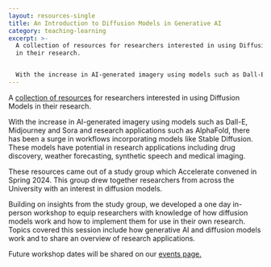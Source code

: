 ```yaml
---
layout: resources-single
title: An Introduction to Diffusion Models in Generative AI
category: teaching-learning
excerpt: >-
  A collection of resources for researchers interested in using Diffusion Models
  in their research. 


  With the increase in AI-generated imagery using models such as Dall-E, Midjourney and Sora and research applications such as AlphaFold, there has been a surge in workflows incorporating models like Stable Diffusion. These models have potential in research applications including drug discovery, weather forecasting, synthetic speech and medical imaging.
---
```

A [collection of resources](https://github.com/acceleratescience/diffusion-models) for researchers interested in using Diffusion Models in their research. 

With the increase in AI-generated imagery using models such as Dall-E, Midjourney and Sora and research applications such as AlphaFold, there has been a surge in workflows incorporating models like Stable Diffusion. These models have potential in research applications including drug discovery, weather forecasting, synthetic speech and medical imaging.

These resources came out of a study group which Accelerate convened in Spring 2024. This group drew together researchers from across the University with an interest in diffusion models. 

Building on insights from the study group, we developed a one day in-person workshop to equip researchers with knowledge of how diffusion models work and how to implement them for use in their own research. Topics covered this session include how generative AI and diffusion models work and to share an overview of research applications.

Future workshop dates will be shared on our [events page.](https://science.ai.cam.ac.uk/events)
